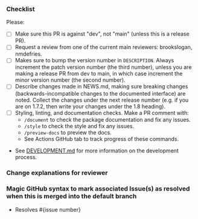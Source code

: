 ### Checklist

Please:

- [ ] Make sure this PR is against "dev", not "main" (unless this is a release
      PR).
- [ ] Request a review from one of the current main reviewers:
      brookslogan, nmdefries.
- [ ] Makes sure to bump the version number in `DESCRIPTION`. Always increment
      the patch version number (the third number), unless you are making a
      release PR from dev to main, in which case increment the minor version
      number (the second number).
- [ ] Describe changes made in NEWS.md, making sure breaking changes
      (backwards-incompatible changes to the documented interface) are noted.
      Collect the changes under the next release number (e.g. if you are on
      1.7.2, then write your changes under the 1.8 heading).
- [ ] Styling, linting, and documentation checks. Make a PR comment with:
  - `/document` to check the package documentation and fix any issues.
  - `/style` to check the style and fix any issues.
  - `/preview-docs` to preview the docs.
  - See Actions GitHub tab to track progress of these commands.
- See [DEVELOPMENT.md](DEVELOPMENT.md) for more information on the development
  process.

### Change explanations for reviewer

### Magic GitHub syntax to mark associated Issue(s) as resolved when this is merged into the default branch

- Resolves #{issue number}
